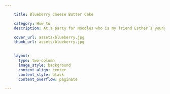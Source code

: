 ```yaml
---

    title: Blueberry Cheese Butter Cake

    category: How to
    description: At a party for Noodles who is my friend Esther’s youngest, I had a blueberry cake that was utterly moist and delightful.

    cover_url: assets/blueberry.jpg
    thumb_url: assets/blueberry.jpg

      
    layout:
      type: two-column
      image_style: background
      content_align: center
      content_style: black
      content_overflow: paginate

---
```

